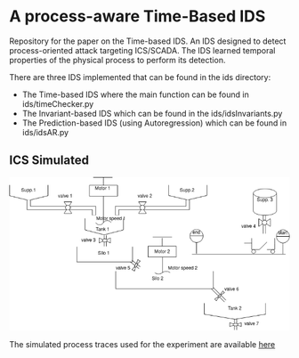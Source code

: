 # A process-aware Time-Based IDS
Repository for the paper on the Time-based IDS. An IDS designed to detect process-oriented attack targeting ICS/SCADA. The IDS learned temporal properties of the physical process to perform its detection.

There are three IDS implemented that can be found in the ids directory:
  - The Time-based IDS where the main function can be found in ids/timeChecker.py
  - The Invariant-based IDS which can be found in the ids/idsInvariants.py
  - The Prediction-based IDS (using Autoregression) which can be found in ids/idsAR.py

## ICS Simulated 
![alt text](https://github.com/gkabasele/ProcessBasedIDS/raw/master/physical_process_smaller.png)

The simulated process traces used for the experiment are available [here](https://drive.google.com/drive/folders/1Tz1srP7S6Fasr2JTQOyZBHVGrKlFz2Td?usp=sharing)

